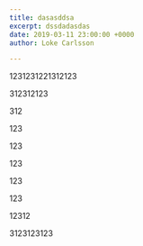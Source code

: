 ```yaml
---
title: dasasddsa
excerpt: dssdadasdas
date: 2019-03-11 23:00:00 +0000
author: Loke Carlsson

---
```

1231231221312123

312312123

312

123

123

123

123

123

12312

3123123123